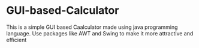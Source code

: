 # GUI-based-Calculator
This is a simple GUI based Caalculator made using java programming language. Use packages like AWT and Swing to make it more attractive and efficient
